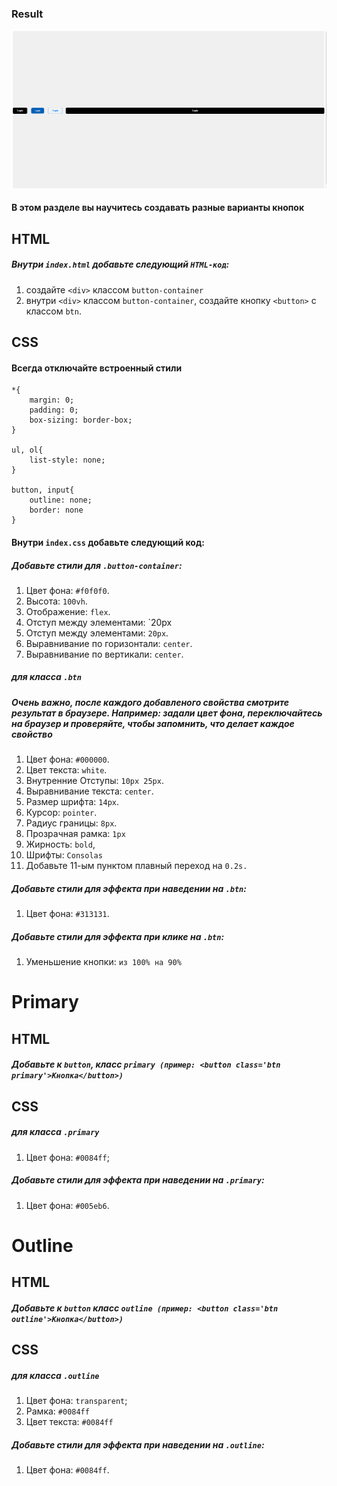 ### Result

![alt text](<Screenshot from 2024-07-07 22-15-07.png>)

#### В этом разделе вы научитесь создавать разные варианты кнопок

## HTML

##### Внутри `index.html` добавьте следующий `HTML-код`:

1. создайте `<div>` классом `button-container`
2. внутри `<div>` классом `button-container`, создайте кнопку `<button>` с классом `btn`.

## CSS

#### Всегда отключайте встроенный стили

```
*{
    margin: 0;
    padding: 0;
    box-sizing: border-box;
}

ul, ol{
    list-style: none;
}

button, input{
    outline: none;
    border: none
}
```

#### Внутри `index.css` добавьте следующий код:

##### Добавьте стили для `.button-container`:

1. Цвет фона: `#f0f0f0`.
2. Высота: `100vh`.
3. Отображение: `flex`.
4. Отступ между элементами: `20px
5. Отступ между элементами: `20px`.
6. Выравнивание по горизонтали: `center`.
7. Выравнивание по вертикали: `center`.

##### для класса `.btn`

##### Очень важно, после каждого добавленого свойства смотрите результат в браузере. Например: задали цвет фона, переключайтесь на браузер и проверяйте, чтобы запомнить, что делает каждое свойство

1. Цвет фона: `#000000`.
2. Цвет текста: `white`.
3. Внутренние Отступы: `10px 25px`.
4. Выравнивание текста: `center`.
5. Размер шрифта: `14px`.
6. Курсор: `pointer`.
7. Радиус границы: `8px`.
8. Прозрачная рамка: `1px`
9. Жирность: `bold`,
10. Шрифты: `Consolas`
11. Добавьте 11-ым пунктом плавный переход на `0.2s.`

##### Добавьте стили для эффекта при наведении на `.btn`:

1. Цвет фона: `#313131`.

##### Добавьте стили для эффекта при клике на `.btn`:

1. Уменьшение кнопки: `из 100% на 90%`

# Primary

## HTML

##### Добавьте к `button`, класс `primary (пример: <button class='btn primary'>Кнопка</button>)`

## CSS

##### для класса `.primary`

1. Цвет фона: `#0084ff`;

##### Добавьте стили для эффекта при наведении на `.primary`:

1. Цвет фона: `#005eb6`.

# Outline

## HTML

##### Добавьте к `button` класс `outline (пример: <button class='btn outline'>Кнопка</button>)`

## CSS

##### для класса `.outline`

1. Цвет фона: `transparent`;
2. Рамка: `#0084ff`
3. Цвет текста: `#0084ff`

##### Добавьте стили для эффекта при наведении на `.outline`:

1. Цвет фона: `#0084ff`.
